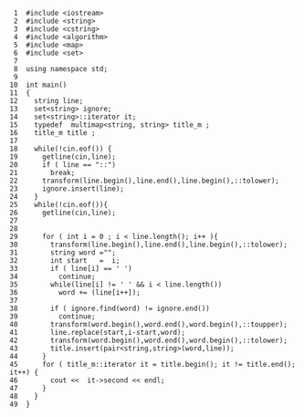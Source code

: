      1	#include <iostream>
     2	#include <string>
     3	#include <cstring>
     4	#include <algorithm>
     5	#include <map>
     6	#include <set>
     7	
     8	using namespace std;
     9	
    10	int main()
    11	{
    12	  string line;
    13	  set<string> ignore;
    14	  set<string>::iterator it;
    15	  typedef  multimap<string, string> title_m ;
    16	  title_m title ;
    17	
    18	  while(!cin.eof()) {
    19		getline(cin,line);
    20		if ( line == "::")
    21		  break;
    22		transform(line.begin(),line.end(),line.begin(),::tolower);
    23		ignore.insert(line);
    24	  }
    25	  while(!cin.eof()){
    26		getline(cin,line);
    27	    
    28	
    29		for ( int i = 0 ; i < line.length(); i++ ){
    30		  transform(line.begin(),line.end(),line.begin(),::tolower);
    31		  string word ="";
    32		  int start   =  i;
    33		  if ( line[i] == ' ')
    34			continue;
    35		  while(line[i] != ' ' && i < line.length())
    36			word += (line[i++]);
    37	
    38		  if ( ignore.find(word) != ignore.end())
    39			continue;
    40		  transform(word.begin(),word.end(),word.begin(),::toupper);
    41	      line.replace(start,i-start,word);
    42		  transform(word.begin(),word.end(),word.begin(),::tolower);
    43		  title.insert(pair<string,string>(word,line));
    44		}
    45	    for ( title_m::iterator it = title.begin(); it != title.end(); it++) {
    46		  cout <<  it->second << endl;  
    47		}
    48	  }
    49	}
